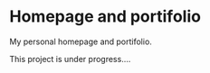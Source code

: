 <h1>Homepage and portifolio</h1>
 My personal homepage and portifolio. 

 This project is under progress....
